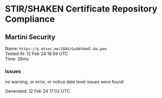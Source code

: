 # STIR/SHAKEN Certificate Repository Compliance

## Martini Security

Name: `https://p.mtsec.me/2884/GuOdt6mdl-0a.pem`\
Tested At: 12 Feb 24 16:59 UTC\
Time: 28ms

### Issues

no warning, or error, or notice date level issues were found

Generated: 12 Feb 24 17:02 UTC